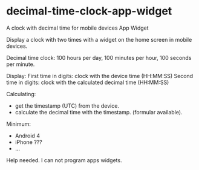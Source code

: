 # decimal-time-clock-app-widget
A clock with decimal time for mobile devices App Widget

Display a clock with two times with a widget on the home screen in mobile devices.

Decimal time clock: 100 hours per day, 100 minutes per hour, 100 seconds per minute.

Display:
First time in digits: clock with the device time (HH:MM:SS)
Second time in digits: clock with the calculated decimal time (HH:MM:SS)

Calculating:
- get the timestamp (UTC) from the device.
- calculate the decimal time with the timestamp. (formular available).

Minimum:
- Android 4
- iPhone ???
- ...

Help needed. I can not program apps widgets.
